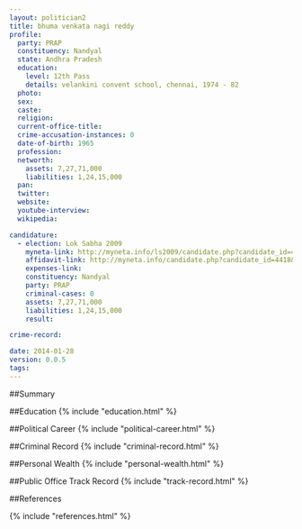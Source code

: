 ```yaml
---
layout: politician2
title: bhuma venkata nagi reddy
profile: 
  party: PRAP
  constituency: Nandyal
  state: Andhra Pradesh
  education: 
    level: 12th Pass
    details: velankini convent school, chennai, 1974 - 82
  photo: 
  sex: 
  caste: 
  religion: 
  current-office-title: 
  crime-accusation-instances: 0
  date-of-birth: 1965
  profession: 
  networth: 
    assets: 7,27,71,000
    liabilities: 1,24,15,000
  pan: 
  twitter: 
  website: 
  youtube-interview: 
  wikipedia: 

candidature: 
  - election: Lok Sabha 2009
    myneta-link: http://myneta.info/ls2009/candidate.php?candidate_id=4418
    affidavit-link: http://myneta.info/candidate.php?candidate_id=4418&scan=original
    expenses-link: 
    constituency: Nandyal 
    party: PRAP
    criminal-cases: 0
    assets: 7,27,71,000
    liabilities: 1,24,15,000
    result:  

crime-record: 

date: 2014-01-28
version: 0.0.5
tags: 
---
```

##Summary


##Education
{% include "education.html" %}


##Political Career
{% include "political-career.html" %}


##Criminal Record
{% include "criminal-record.html" %}


##Personal Wealth
{% include "personal-wealth.html" %}


##Public Office Track Record
{% include "track-record.html" %}


##References


{% include "references.html" %}